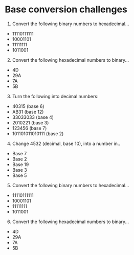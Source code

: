 # Base conversion challenges

1. Convert the following binary numbers to hexadecimal...

* 11110111111
* 10001101
* 11111111
* 1011001

2. Convert the following hexadecimal numbers to binary...

* 4D
* 29A
* 7A
* 5B

3. Turn the following into decimal numbers:

* 40315 (base 6)
* AB31 (base 12)
* 33033033 (base 4)
* 2010221 (base 3)
* 123456 (base 7)
* 101101011010111 (base 2)

4. Change 4532 (decimal, base 10), into a number in..

* Base 7
* Base 2
* Base 19
* Base 3
* Base 5

5. Convert the following binary numbers to hexadecimal...

* 11110111111
* 10001101
* 11111111
* 1011001

6. Convert the following hexadecimal numbers to binary...

* 4D
* 29A
* 7A
* 5B